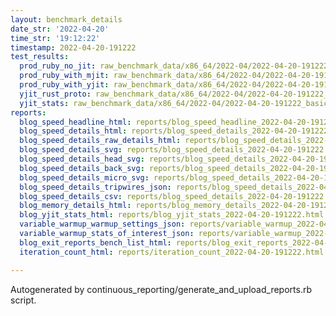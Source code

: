 ```yaml
---
layout: benchmark_details
date_str: '2022-04-20'
time_str: '19:12:22'
timestamp: 2022-04-20-191222
test_results:
  prod_ruby_no_jit: raw_benchmark_data/x86_64/2022-04/2022-04-20-191222_basic_benchmark_prod_ruby_no_jit.json
  prod_ruby_with_mjit: raw_benchmark_data/x86_64/2022-04/2022-04-20-191222_basic_benchmark_prod_ruby_with_mjit.json
  prod_ruby_with_yjit: raw_benchmark_data/x86_64/2022-04/2022-04-20-191222_basic_benchmark_prod_ruby_with_yjit.json
  yjit_rust_proto: raw_benchmark_data/x86_64/2022-04/2022-04-20-191222_basic_benchmark_yjit_rust_proto.json
  yjit_stats: raw_benchmark_data/x86_64/2022-04/2022-04-20-191222_basic_benchmark_yjit_stats.json
reports:
  blog_speed_headline_html: reports/blog_speed_headline_2022-04-20-191222.html
  blog_speed_details_html: reports/blog_speed_details_2022-04-20-191222.html
  blog_speed_details_raw_details_html: reports/blog_speed_details_2022-04-20-191222.raw_details.html
  blog_speed_details_svg: reports/blog_speed_details_2022-04-20-191222.svg
  blog_speed_details_head_svg: reports/blog_speed_details_2022-04-20-191222.head.svg
  blog_speed_details_back_svg: reports/blog_speed_details_2022-04-20-191222.back.svg
  blog_speed_details_micro_svg: reports/blog_speed_details_2022-04-20-191222.micro.svg
  blog_speed_details_tripwires_json: reports/blog_speed_details_2022-04-20-191222.tripwires.json
  blog_speed_details_csv: reports/blog_speed_details_2022-04-20-191222.csv
  blog_memory_details_html: reports/blog_memory_details_2022-04-20-191222.html
  blog_yjit_stats_html: reports/blog_yjit_stats_2022-04-20-191222.html
  variable_warmup_warmup_settings_json: reports/variable_warmup_2022-04-20-191222.warmup_settings.json
  variable_warmup_stats_of_interest_json: reports/variable_warmup_2022-04-20-191222.stats_of_interest.json
  blog_exit_reports_bench_list_html: reports/blog_exit_reports_2022-04-20-191222.bench_list.html
  iteration_count_html: reports/iteration_count_2022-04-20-191222.html

---
```

Autogenerated by continuous_reporting/generate_and_upload_reports.rb script.
